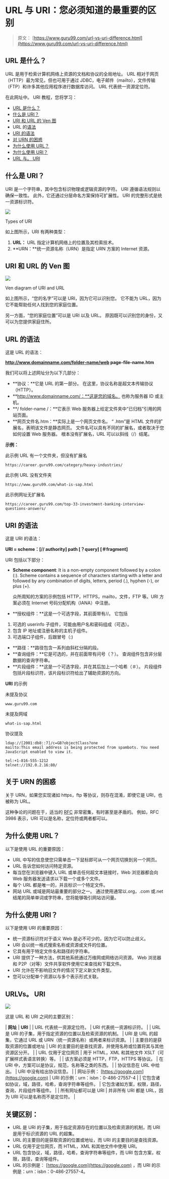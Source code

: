 # URL 与 URI：您必须知道的最重要的区别

> 原文： [https://www.guru99.com/url-vs-uri-difference.html](https://www.guru99.com/url-vs-uri-difference.html)

## URL 是什么？

URL 是用于检索计算机网络上资源的文档和协议的全局地址。 URL 相对于网页（HTTP）最为常见，但也可用于通过 JDBC，电子邮件（mailto），文件传输（FTP）和许多其他应用程序进行数据库访问。 URL 代表统一资源定位符。

在此网址中。 URI 教程，您将学习：

*   [URL 是什么？](#1)
*   [什么是 URI？](#2)
*   [URI 和 URL 的 Ven 图](#3)
*   URL 的[语法](#4)
*   [URI 的语法](#5)
*   [对 URN 的困惑](#6)
*   [为什么使用 URL？](#7)
*   [为什么使用 URI？](#8)
*   [URL 与。 URI](#9)

## 什么是 URI？

URI 是一个字符串，其中包含标识物理或逻辑资源的字符。 URI 遵循语法规则以确保一致性。 此外，它还通过分层命名方案保持可扩展性。 URI 的完整形式是统一资源标识符。



![](img/43b158792b4fdf12675c40e81b4af87d.png)

Types of URI





如上图所示，URI 有两种类型：

1.  **URL：** URL 指定计算机网络上的位置及其检索技术。
2.  **URN：**统一资源名称（URN）是指定 URN 方案的 Internet 资源。

## URI 和 URL 的 Ven 图



![](img/9c8d846c917a5d1329531f2c7ddeba13.png)

Ven diagram of URI and URL





如上图所示，“您的名字”可以是 URI，因为它可以识别您。 它不能为 URL，因为它不能帮助任何人找到您的家庭位置。

另一方面，“您的家庭位置”可以是 URI 以及 URL。 原因既可以识别您的身份，又可以为您提供家庭住所。

## URL 的语法

这是 URL 的语法：

**http://www.domainname.com/folder-name/web page-file-name.htm**

我们可以将上述网址分为以下几部分：

*   **协议：**它是 URL 的第一部分。 在这里，协议名称是超文本传输​​协议（HTTP）。
*   **http://www.domainname.com/：**这是您的域名。 也称为服务器 ID 或主机。
*   **/ folder-name /：**它表示 Web 服务器上给定文件夹中“已归档”引用的网站页面。
*   **网页文件名.htm：**实际上是一个网页文件名。 “ .htm”是 HTML 文件的扩展名，表明该文件是静态网页。 文件名可以具有不同的扩展名，或者取决于您如何设置 Web 服务器。 根本没有扩展名，URL 可以以斜线（/）结尾。

**示例：**

此示例 URL 有一个文件夹，但没有扩展名

```
https://career.guru99.com/category/heavy-industries/
```

此示例 URL 没有文件夹

```
https://www.guru99.com/what-is-sap.html
```

此示例网址无扩展名

```
https://career.guru99.com/top-33-investment-banking-interview-questions-answers/
```

## URI 的语法

这是 URI 的语法：

**URI = scheme：[// authority] path [？query] [＃fragment]**

URI 包括以下部分：

*   **Scheme component**: It is a non-empty component followed by a colon (:). Scheme contains a sequence of characters starting with a letter and followed by any combination of digits, letters, period (.), hyphen (-), or plus (+).

    众所周知的方案的示例包括 HTTP，HTTPS，mailto，文件，FTP 等。URI 方案必须在 Internet 号码分配机构（IANA）中注册。

*   **授权组件：**这是一个可选字段，其前面带有//。 它包括

1.  可选的 userinfo 子组件，可能由用户名和密码组成（可选）。
2.  包含 IP 地址或注册名称的主机子组件。
3.  可选端口子组件，后跟冒号（:)

*   **路径：**路径包含一系列由斜杠分隔的段。
*   **查询组件：**它是可选的，并在前面带有问号（？）。 查询组件包含非分层数据的查询字符串。
*   **片段组件：**这是一个可选字段，并在其后加上一个哈希（＃）。 片段组件包括片段标识符，该片段标识符给出了辅助资源的方向。

**URI** 的示例

未提及协议

```
www.guru99.com

```

未提及网域

```
what-is-sap.html

```

协议提及

```
ldap://[2001:db8::7]/c=GB?objectClass?one
mailto:This email address is being protected from spambots. You need JavaScript enabled to view it.

tel:+1-816-555-1212   
telnet://192.0.2.16:80/ 

```

## 关于 URN 的困惑

关于 URN，如果您实现诸如 https，ftp 等协议，则存在混淆，即使它是 URI，也被称为 URL。

这种争论的问题在于，适当的 [RFC](https://www.ietf.org/rfc/rfc2141.txt) 非常密集，有时甚至是矛盾的。 例如，RFC 3986 表示，URI 可以是名称，定位符或两者都可以。

## 为什么使用 URL？

以下是使用 URL 的重要原因：

*   URL 中写的信息使您只需单击一下鼠标即可从一个网页切换到另一个网页。
*   URL 告诉您如何访问特定资源。
*   每当您在浏览器中键入 URL 或单击任何超文本链接时，Web 浏览器都会向 Web 服务器发送请求以下载一个或多个文件。
*   每个 URL 都是唯一的，并且标识一个特定文件。
*   网站 URL 或域是网站最重要的部分之一。 通过使用通常以.org，.com 或.net 结尾的简单单词或字符串，您将能够吸引网站访问量。

## 为什么使用 URI？

以下是使用 URI 的重要原因：

*   统一资源标识符对于语义 Web 是必不可少的，因为它可以防止歧义。
*   URI 会以统一格式搜索名称或资源或文件的位置。
*   它具有用于特定文件名和路径的字符串。
*   URI 提供了一种方法，供其他系统通过万维网或网络访问资源。 Web 浏览器和 P2P（对等）文件共享软件使用它来查找和下载文件。
*   URI 允许在不影响旧文件的情况下定义新文件类型。
*   您可以分配单个资源以与多个表示形式关联。

## URLVs。 URI

![](img/b18eb9dc9824581932dd78c7bb736d9e.png)

这是 URL 和 URI 之间的主要区别：

| **网址** | **URI** |
| URL 代表统一资源定位符。 | URI 代表统一资源标识符。 |
| URL 是 URI 的子集，用于指定资源的位置以及检索资源的机制。 | URI 是 URL 的超集，它通过 URL 或 URN（统一资源名称）或两者来标识资源。 |
| 主要目的是获取资源的位置或地址 | URI 的主要目的是查找资源，并使用名称或位置将其与其他资源区分开。 |
| URL 仅用于定位网页 | 用于 HTML，XML 和其他文件 XSLT（可扩展样式表语言转换）等。 |
| 该方案必须是 HTTP，FTP，HTTPS 等协议。 | 在 URI 中，方案可以是协议，规范，名称等之类的东西。 |
| 协议信息在 URL 中给出。 | URI 中没有给出协议信息。 |
| 网址示例： [https://google.com](https://google.com) | URI 的示例：urn：isbn：0-486-27557-4 |
| 它包含诸如协议，域，路径，哈希，查询字符串等组件。 | 它包含诸如方案，权限，路径，查询，片段组件等组件。 |
| 所有网址都可以是 URI | 并非所有 URI 都是 URL，因为 URI 可以是名称而不是定位符。 |

## 关键区别：

*   URL 是 URI 的子集，用于指定资源存在的位置以及检索资源的机制，而 URI 是用于标识资源的 URL 的超集。
*   URL 的主要目的是获取资源的位置或地址，而 URI 的主要目的是查找资源。
*   URL 仅用于定位网页，而 HTML，XML 和其他文件中使用 URI。
*   URL 包含协议，域，路径，哈希，查询字符串等组件，而 URI 包含方案，权限，路径，查询等组件。
*   URL 的示例是： [https://google.com](https://google.com) ，而 URI 的示例是：urn：isbn：0-486-27557-4。